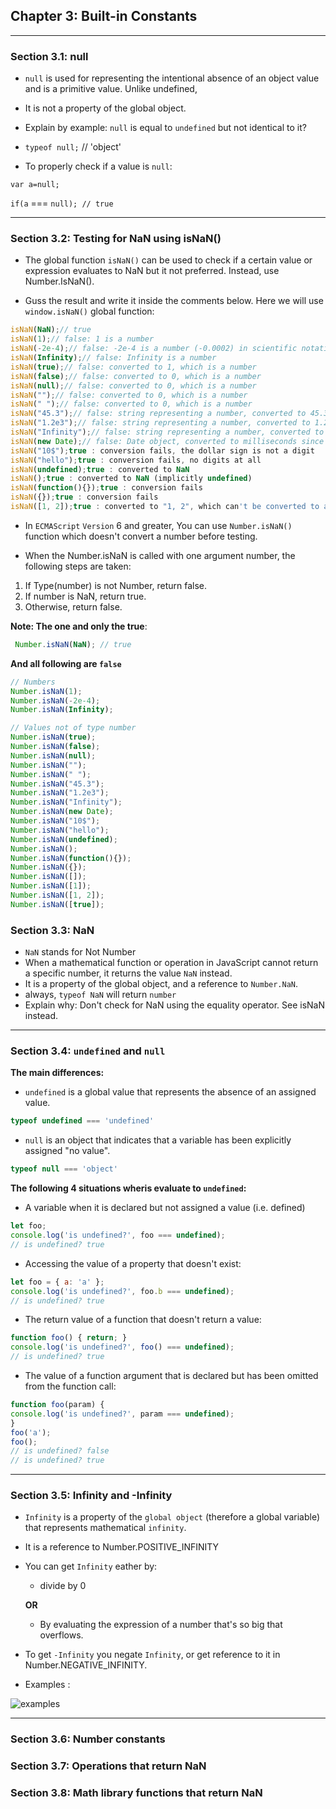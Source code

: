
## Chapter 3: Built-in Constants

---

### Section 3.1: null

- `null` is used for representing the intentional absence of an object value and is a primitive value. Unlike undefined,

- It is not a property of the global object.
- Explain by example: `null` is equal to `undefined` but not identical to it?
- `typeof null;` // 'object'
- To properly check if a value is `null`:

`var a=null;`

`if(a` === `null); // true`

---

### Section 3.2: Testing for NaN using isNaN()

- The global function `isNaN()` can be used to check if a certain value or expression evaluates to NaN but it not preferred. Instead, use Number.IsNaN().

- Guss the result and write it inside the comments below. Here we will use `window.isNaN()` global function:

```js
isNaN(NaN);// true
isNaN(1);// false: 1 is a number
isNaN(-2e-4);// false: -2e-4 is a number (-0.0002) in scientific notation
isNaN(Infinity);// false: Infinity is a number
isNaN(true);// false: converted to 1, which is a number
isNaN(false);// false: converted to 0, which is a number
isNaN(null);// false: converted to 0, which is a number
isNaN("");// false: converted to 0, which is a number
isNaN(" ");// false: converted to 0, which is a number
isNaN("45.3");// false: string representing a number, converted to 45.3
isNaN("1.2e3");// false: string representing a number, converted to 1.2e3
isNaN("Infinity");// false: string representing a number, converted to Infinity
isNaN(new Date);// false: Date object, converted to milliseconds since epoch
isNaN("10$");true : conversion fails, the dollar sign is not a digit
isNaN("hello");true : conversion fails, no digits at all
isNaN(undefined);true : converted to NaN
isNaN();true : converted to NaN (implicitly undefined)
isNaN(function(){});true : conversion fails
isNaN({});true : conversion fails
isNaN([1, 2]);true : converted to "1, 2", which can't be converted to a number
```

- In `ECMAScript` `Version` 6 and greater, You can use `Number.isNaN()` function which doesn't convert a number before testing.

- When the Number.isNaN is called with one argument number, the following steps are taken:
 1.  If Type(number) is not Number, return false.
 2. If number is NaN, return true.
 3. Otherwise, return false.


<b>Note: The one and only the true</b>:


```js
 Number.isNaN(NaN); // true
```


<b> And all following are `false`</b>

```js
// Numbers
Number.isNaN(1);
Number.isNaN(-2e-4);
Number.isNaN(Infinity);

// Values not of type number
Number.isNaN(true);
Number.isNaN(false);
Number.isNaN(null);
Number.isNaN("");
Number.isNaN(" ");
Number.isNaN("45.3");
Number.isNaN("1.2e3");
Number.isNaN("Infinity");
Number.isNaN(new Date);
Number.isNaN("10$");
Number.isNaN("hello");
Number.isNaN(undefined);
Number.isNaN();
Number.isNaN(function(){});
Number.isNaN({});
Number.isNaN([]);
Number.isNaN([1]);
Number.isNaN([1, 2]);
Number.isNaN([true]);
```

### Section 3.3: NaN

- `NaN` stands for Not Number
- When a mathematical function or operation in JavaScript cannot return a specific number, it returns the value `NaN` instead.
- It is a property of the global object, and a reference to `Number.NaN`.
- always, `typeof NaN` will return `number`
- Explain why: Don't check for NaN using the equality operator. See isNaN instead.

---

### Section 3.4: `undefined` and `null`


<b>The main differences:</b>

 - `undefined` is a global value that represents the absence of an assigned value.
  ```js
  typeof undefined === 'undefined' 
  ```
 - `null` is an object that indicates that a variable has been explicitly assigned "no value".
  ```js
  typeof null === 'object'
  ```


<b>The following 4 situations wheris evaluate to `undefined`:</b>

- A variable when it is declared but not assigned a value (i.e. defined)

```js
let foo;
console.log('is undefined?', foo === undefined);
// is undefined? true
```

- Accessing the value of a property that doesn't exist:
 
```js
let foo = { a: 'a' };
console.log('is undefined?', foo.b === undefined);
// is undefined? true
```

- The return value of a function that doesn't return a value:
```js
function foo() { return; }
console.log('is undefined?', foo() === undefined);
// is undefined? true
```

- The value of a function argument that is declared but has been omitted from the function call:

```js
function foo(param) {
console.log('is undefined?', param === undefined);
}
foo('a');
foo();
// is undefined? false
// is undefined? true
```
---

### Section 3.5: Infinity and -Infinity

- `Infinity` is a property of the `global object` (therefore a global variable) that represents mathematical `infinity`. 
- It is a reference to Number.POSITIVE_INFINITY
- You can get `Infinity` eather by:
  - divide by 0 
  
  <b> OR </b><br>
  - By evaluating the expression of a number that's so big that overflows.

- To get `-Infinity` you negate `Infinity`, or get reference to it in Number.NEGATIVE_INFINITY.

- Examples :

<img src="./2020-07-06-23-08-39.png" alt="examples" />

---
### Section 3.6: Number constants
### Section 3.7: Operations that return NaN
### Section 3.8: Math library functions that return NaN
  
